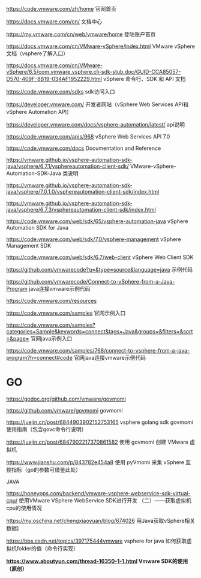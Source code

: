 https://code.vmware.com/zh/home 官网首页

https://docs.vmware.com/cn/  文档中心

https://my.vmware.com/cn/web/vmware/home  登陆账户首页

https://docs.vmware.com/cn/VMware-vSphere/index.html  VMware vSphere 文档（vsphere了解入口）



https://docs.vmware.com/cn/VMware-vSphere/6.5/com.vmware.vsphere.cli-sdk-stub.doc/GUID-CCA85057-D570-409F-8B19-034AF1952229.html    vSphere 命令行、SDK 和 API 文档

https://code.vmware.com/sdks  sdk访问入口



https://developer.vmware.com/ 开发者网站（vSphere Web Services API和vSphere Automation API）

https://developer.vmware.com/docs/vsphere-automation/latest/  api说明

https://code.vmware.com/apis/968   vSphere Web Services API 7.0

https://code.vmware.com/docs Documentation and Reference

https://vmware.github.io/vsphere-automation-sdk-java/vsphere/6.7.1/vsphereautomation-client-sdk/ VMware-vSphere-Automation-SDK-Java 类说明 

https://vmware.github.io/vsphere-automation-sdk-java/vsphere/7.0.1.0/vsphereautomation-client-sdk/index.html

https://vmware.github.io/vsphere-automation-sdk-java/vsphere/6.7.3/vsphereautomation-client-sdk/index.html



https://code.vmware.com/web/sdk/65/vsphere-automation-java    vSphere Automation SDK for Java

https://code.vmware.com/web/sdk/7.0/vsphere-management    vSphere Management SDK

https://code.vmware.com/web/sdk/6.7/web-client    vSphere Web Client SDK



https://github.com/vmwarecode?q=&type=source&language=java  示例代码

https://github.com/vmwarecode/Connect-to-vSphere-from-a-Java-Program  java连接vmware示例代码



https://code.vmware.com/resources

https://code.vmware.com/samples  官网示例入口

https://code.vmware.com/samples?categories=Sample&keywords=connect&tags=Java&groups=&filters=&sort=&page=  官网java示例入口

https://code.vmware.com/samples/768/connect-to-vsphere-from-a-java-program?h=connect#code   官网java连接vmware示例代码





# GO

https://godoc.org/github.com/vmware/govmomi 

https://github.com/vmware/govmomi    govmomi 

https://juejin.cn/post/6844903902152753165  vsphere golang sdk govmomi 使用指南（包含govc命令行说明）

https://juejin.cn/post/6847902217370861582  使用 govmomi 创建 VMware 虚拟机

https://www.jianshu.com/p/843782e454a8 使用 pyVmomi 采集 vSphere 监控指标（go的参数可借鉴此处）



JAVA

https://honeypps.com/backend/vmware-vsphere-webservice-sdk-virtual-cpu/ 使用VMware VSphere WebService SDK进行开发 （二）——获取虚拟机cpu的使用情况



https://my.oschina.net/chengxiaoyuan/blog/674026  用Java获取vSphere相关数据]

https://bbs.csdn.net/topics/397175444vmware  vsphere for java 如何获取虚拟机folder的值（命令行实现）



**https://www.aboutyun.com/thread-16350-1-1.html  Vmware SDK的使用（原创）**